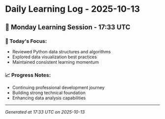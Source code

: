# Daily Learning Log - 2025-10-13

## 📅 Monday Learning Session - 17:33 UTC

### 🎯 Today's Focus:
- Reviewed Python data structures and algorithms
- Explored data visualization best practices
- Maintained consistent learning momentum

### 📈 Progress Notes:
- Continuing professional development journey
- Building strong technical foundation
- Enhancing data analysis capabilities

---
*Generated at 17:33 UTC on 2025-10-13*
